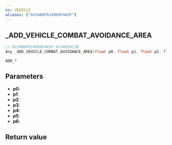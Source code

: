 ```yaml
---
ns: VEHICLE
aliases: ["0x54B0F614960F4A5F"]
---
```

## _ADD_VEHICLE_COMBAT_AVOIDANCE_AREA

```c
// 0x54B0F614960F4A5F 0x5AB26C2B
Any _ADD_VEHICLE_COMBAT_AVOIDANCE_AREA(float p0, float p1, float p2, float p3, float p4, float p5, float p6);
```

```
ADD_*
```

## Parameters
* **p0**: 
* **p1**: 
* **p2**: 
* **p3**: 
* **p4**: 
* **p5**: 
* **p6**: 

## Return value
